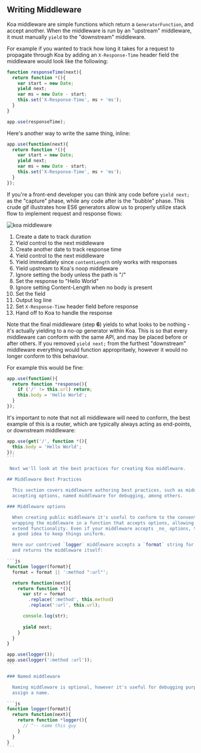 
## Writing Middleware

  Koa middleware are simple functions which return a `GeneratorFunction`, and accept another. When
  the middleware is run by an "upstream" middleware, it must manually `yield` to the "downstream" middleware.

  For example if you wanted to track how long it takes for a request to propagate through Koa by adding an
  `X-Response-Time` header field the middleware would look like the following:

```js
function responseTime(next){
  return function *(){
    var start = new Date;
    yield next;
    var ms = new Date - start;
    this.set('X-Response-Time', ms + 'ms');
  }
}

app.use(responseTime);
```

  Here's another way to write the same thing, inline:

```js
app.use(function(next){
  return function *(){
    var start = new Date;
    yield next;
    var ms = new Date - start;
    this.set('X-Response-Time', ms + 'ms');
  }
});
```

  If you're a front-end developer you can think any code before `yield next;` as the "capture" phase,
  while any code after is the "bubble" phase. This crude gif illustrates how ES6 generators allow us
  to properly utilize stack flow to implement request and response flows:

![koa middleware](https://i.cloudup.com/N7L5UakJo0.gif)

   1. Create a date to track duration
   2. Yield control to the next middleware
   3. Create another date to track response time
   4. Yield control to the next middleware
   5. Yield immediately since `contentLength` only works with responses
   6. Yield upstream to Koa's noop middleware
   7. Ignore setting the body unless the path is "/"
   8. Set the response to "Hello World"
   9. Ignore setting Content-Length when no body is present
   10. Set the field
   11. Output log line
   12. Set `X-Response-Time` header field before response
   13. Hand off to Koa to handle the response


Note that the final middleware (step __6__) yields to what looks to be nothing - it's actually
yielding to a no-op generator within Koa. This is so that every middleware can conform with the
same API, and may be placed before or after others. If you removed `yield next;` from the furthest
"downstream" middleware everything would function appropritaely, however it would no longer conform
to this behaviour.

 For example this would be fine:

```js
app.use(function(){
  return function *response(){
    if ('/' != this.url) return;
    this.body = 'Hello World';
  }
});
```

  It's important to note that not all middleware will need to conform, the best example of this
  is a router, which are typically always acting as end-points, or downstream middleware:

````js
app.use(get('/', function *(){
  this.body = 'Hello World';
});
```

 Next we'll look at the best practices for creating Koa middleware.

## Middleware Best Practices

  This section covers middleware authoring best practices, such as middleware
  accepting options, named middleware for debugging, among others.

### Middleware options

  When creating public middleware it's useful to conform to the convention of
  wrapping the middleware in a function that accepts options, allowing users to
  extend functionality. Even if your middleware accepts _no_ options, this is still
  a good idea to keep things uniform.

  Here our contrived `logger` middleware accepts a `format` string for customization,
  and returns the middleware itself:

```js
function logger(format){
  format = format || ':method ":url"';

  return function(next){
    return function *(){
      var str = format
        .replace(':method', this.method)
        .replace(':url', this.url);

      console.log(str);
      
      yield next;
    }
  }
}

app.use(logger());
app.use(logger(':method :url'));
```

### Named middleware

  Naming middleware is optional, however it's useful for debugging purposes to
  assign a name.

```js
function logger(format){
  return function(next){
    return function *logger(){
      // ^-- name this guy
    }
  }
}
```



